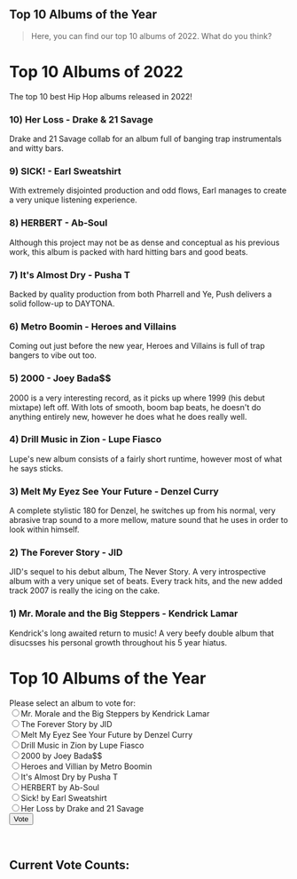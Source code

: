 ## Top 10 Albums of the Year
> Here, you can find our top 10 albums of 2022. What do you think? 

# Top 10 Albums of 2022
The top 10 best Hip Hop albums released in 2022!
### 10) Her Loss - Drake & 21 Savage
Drake and 21 Savage collab for an album full of banging trap instrumentals and witty bars. 
### 9) SICK! - Earl Sweatshirt
With extremely disjointed production and odd flows, Earl manages to create a very unique listening experience.
### 8) HERBERT - Ab-Soul
Although this project may not be as dense and conceptual as his previous work, this album is packed with hard hitting bars and good beats.
### 7) It's Almost Dry - Pusha T
Backed by quality production from both Pharrell and Ye, Push delivers a solid follow-up to DAYTONA.
### 6) Metro Boomin - Heroes and Villains
Coming out just before the new year, Heroes and Villains is full of trap bangers to vibe out too. 
### 5) 2000 - Joey Bada$$ 
2000 is a very interesting record, as it picks up where 1999 (his debut mixtape) left off. With lots of smooth, boom bap beats, he doesn't do anything entirely new, however he does what he does really well.
### 4) Drill Music in Zion - Lupe Fiasco
Lupe's new album consists of a fairly short runtime, however most of what he says sticks. 
### 3) Melt My Eyez See Your Future - Denzel Curry
A complete stylistic 180 for Denzel, he switches up from his normal, very abrasive trap sound to a more mellow, mature sound that he uses in order to look within himself.
### 2) The Forever Story - JID
JID's sequel to his debut album, The Never Story. A very introspective album with a very unique set of beats. Every track hits, and the new added track 2007 is really the icing on the cake.
### 1) Mr. Morale and the Big Steppers - Kendrick Lamar
Kendrick's long awaited return to music! A very beefy double album that disucsses his personal growth throughout his 5 year hiatus.


<html>
  <head>
    <title>Top 10 Albums of the Year</title>
  </head>
  <body>
    <h1>Top 10 Albums of the Year</h1>
    <form>
      <label>Please select an album to vote for:</label><br>
      <input type="radio" name="vote" value="Album 1">Mr. Morale and the Big Steppers by Kendrick Lamar<br>
      <input type="radio" name="vote" value="Album 2">The Forever Story by JID<br>
      <input type="radio" name="vote" value="Album 3">Melt My Eyez See Your Future by Denzel Curry<br>
      <input type="radio" name="vote" value="Album 4">Drill Music in Zion by Lupe Fiasco<br>
      <input type="radio" name="vote" value="Album 5">2000 by Joey Bada$$<br>
      <input type="radio" name="vote" value="Album 6">Heroes and Villian by Metro Boomin<br>
      <input type="radio" name="vote" value="Album 7">It's Almost Dry by Pusha T<br>
      <input type="radio" name="vote" value="Album 8">HERBERT by Ab-Soul<br>
      <input type="radio" name="vote" value="Album 9">Sick! by Earl Sweatshirt <br>
      <input type="radio" name="vote" value="Album 10">Her Loss by Drake and 21 Savage<br>
      <input type="submit" value="Vote">
    </form>
    <br>
    <h2>Current Vote Counts: </h2>
    <div id="vote-counts">
      <!-- Vote counts will be displayed here -->
    </div>
  </body>
</html>

 


